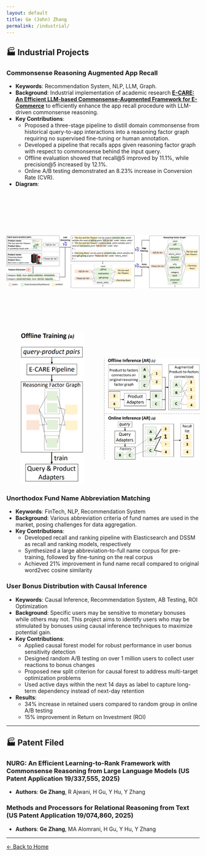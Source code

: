 ```yaml
---
layout: default
title: Ge (John) Zhang
permalink: /industrial/
---
```


## 🏭 Industrial Projects

### **Commonsense Reasoning Augmented App Recall**
- **Keywords**: Recommendation System, NLP, LLM, Graph.
- **Background**: Industrial implementation of academic research [**E-CARE: An Efficient LLM-based Commonsense-Augmented Framework for E-Commerce**](/research/#ecare) to efficiently enhance the app recall procedure with LLM-driven commonsense reasoning.
- **Key Contributions**:
  - Proposed a three-stage pipeline to distill domain commonsense from historical query-to-app interactions into a reasoning factor graph requiring no supervised fine-tuning or human annotation.
  - Developed a pipeline that recalls apps given reasoning factor graph with respect to commonsense behind the input query.
  - Offline evaluation showed that recall@5 improved by 11.1%, while precision@5 increased by 12.1%.
  - Online A/B testing demonstrated an 8.23% increase in Conversion Rate (CVR).
- **Diagram**:
<img src="/resources/ECARE_pipeline_v2.png" alt="graph generation" style="display:block; width:100%; height:360px; object-fit:contain; margin: 4px 0;" />
<div style="display:flex; gap: 12px; align-items:flex-start;">
  <img src="/resources/offline_training.png" alt="Offline Training Pipeline" style="width:50%; height:400px; object-fit:contain;" />
  <img src="/resources/app_recall.png" alt="App Recall Pipeline" style="width:50%; height:400px; object-fit:contain;" />
</div>

### **Unorthodox Fund Name Abbreviation Matching**
- **Keywords**: FinTech, NLP, Recommendation System
- **Background**: Various abbreviation criteria of fund names are used in the market, posing challenges for data aggregation.
- **Key Contributions**:
  - Developed recall and ranking pipeline with Elasticsearch and DSSM as recall and ranking models, respectively
  - Synthesized a large abbreviation-to-full name corpus for pre-training, followed by fine-tuning on the real corpus
  - Achieved 21% improvement in fund name recall compared to original word2vec cosine similarity

### **User Bonus Distribution with Causal Inference**
- **Keywords**: Causal Inference, Recommendation System, AB Testing, ROI Optimization
- **Background**: Specific users may be sensitive to monetary bonuses while others may not. This project aims to identify users who may be stimulated by bonuses using causal inference techniques to maximize potential gain.
- **Key Contributions**:
  - Applied causal forest model for robust performance in user bonus sensitivity detection
  - Designed random A/B testing on over 1 million users to collect user reactions to bonus changes
  - Proposed new split criterion for causal forest to address multi-target optimization problems
  - Used active days within the next 14 days as label to capture long-term dependency instead of next-day retention
- **Results**: 
  - 34% increase in retained users compared to random group in online A/B testing
  - 15% improvement in Return on Investment (ROI)

---

## 🏭 Patent Filed

### **NURG: An Efficient Learning-to-Rank Framework with Commonsense Reasoning from Large Language Models** (US Patent Application 19/337,555, 2025)
- **Authors**: **Ge Zhang**, R Ajwani, H Gu, Y Hu, Y Zhang
### **Methods and Processors for Relational Reasoning from Text** (US Patent Application 19/074,860, 2025)
- **Authors**: **Ge Zhang**, MA Alomrani, H Gu, Y Hu, Y Zhang

---

[← Back to Home](/)
